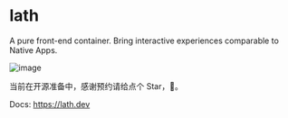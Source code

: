 # lath
A pure front-end container. Bring interactive experiences comparable to Native Apps.

![image](https://user-images.githubusercontent.com/12509069/191715977-178af0dc-2ac1-4421-8d9f-50264dfc3ac3.png)


当前在开源准备中，感谢预约请给点个 Star，🙏。

Docs: https://lath.dev

